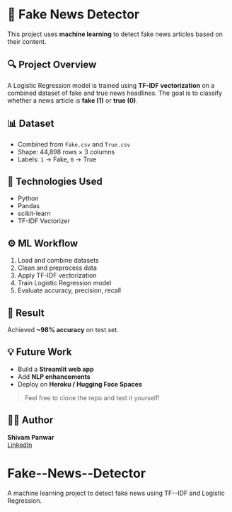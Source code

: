 # 🧠 Fake News Detector

This project uses **machine learning** to detect fake news articles based on their content.

## 🔍 Project Overview

A Logistic Regression model is trained using **TF-IDF vectorization** on a combined dataset of fake and true news headlines. The goal is to classify whether a news article is **fake (1)** or **true (0)**.

## 📊 Dataset

- Combined from `Fake.csv` and `True.csv`
- Shape: 44,898 rows × 3 columns
- Labels: `1` → Fake, `0` → True

## 🔧 Technologies Used

- Python
- Pandas
- scikit-learn
- TF-IDF Vectorizer
  

## ⚙️ ML Workflow

1. Load and combine datasets
2. Clean and preprocess data
3. Apply TF-IDF vectorization
4. Train Logistic Regression model
5. Evaluate accuracy, precision, recall

## 🚀 Result

Achieved **~98% accuracy** on test set.

## 💡 Future Work

- Build a **Streamlit web app**
- Add **NLP enhancements**
- Deploy on **Heroku / Hugging Face Spaces**


> Feel free to clone the repo and test it yourself!

## 👨‍💻 Author

**Shivam Panwar**  
[LinkedIn](https://www.linkedin.com/in/shivam-panwar-76a1a5211/)
# Fake--News--Detector
A machine learning project to detect fake news using TF--IDF and Logistic Regression.
